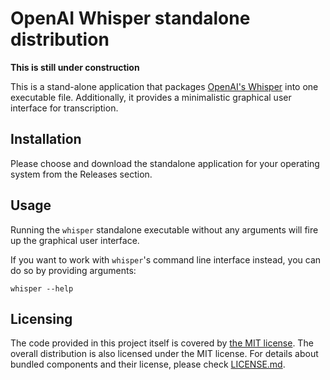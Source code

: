 # OpenAI Whisper standalone distribution

**This is still under construction**

This is a stand-alone application that packages [OpenAI's Whisper](https://github.com/openai/whisper) into one
executable file. Additionally, it provides a minimalistic graphical user interface for transcription.

## Installation

Please choose and download the standalone application for your operating system from the Releases section.

## Usage

Running the `whisper` standalone executable without any arguments will fire up the graphical user interface.

If you want to work with `whisper`'s command line interface instead, you can do so by providing arguments:

```
whisper --help
```

## Licensing

The code provided in this project itself is covered by [the MIT license](LICENSE.md). The overall distribution is also licensed  under the MIT license. For details about bundled components and their license, please check [LICENSE.md](LICENSE.md).
